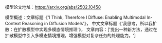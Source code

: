 模型论文地址：https://arxiv.org/abs/2502.10458

模型概述：文章标题《'I Think, Therefore I Diffuse: Enabling Multimodal In-Context Reasoning in Diffusion Models'》，
中文文章标题《'我思考，所以我扩散：在扩散模型中实现多模态情境推理'》，
文章内容：['提出一种新方法，通过在扩散模型中引入多模态情境推理，增强模型对复杂任务的处理能力。']
